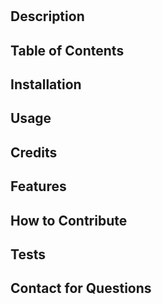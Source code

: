 # 
  ## Description
  
  ## Table of Contents
  
  ## Installation
  
  ## Usage
  
  ## Credits
  
  
  ## Features
  
  ## How to Contribute
  
  ## Tests
  
  ## Contact for Questions
  